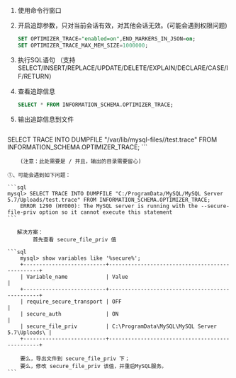 1. 使用命令行窗口

2. 开启追踪参数，只对当前会话有效，对其他会话无效。(可能会遇到权限问题)
   	
   ```sql
   SET OPTIMIZER_TRACE="enabled=on",END_MARKERS_IN_JSON=on; 
   SET OPTIMIZER_TRACE_MAX_MEM_SIZE=1000000; 
   ```
   
   
   
3. 执行SQL语句 （支持 SELECT/INSERT/REPLACE/UPDATE/DELETE/EXPLAIN/DECLARE/CASE/IF/RETURN）

4. 查看追踪信息
   	
   ```sql
   SELECT * FROM INFORMATION_SCHEMA.OPTIMIZER_TRACE;
   ```
   
   
   
5. 输出追踪信息到文件
   	
   ```sql
SELECT TRACE INTO DUMPFILE "/var/lib/mysql-files//test.trace" FROM INFORMATION_SCHEMA.OPTIMIZER_TRACE;
	```
	
	   	(注意：此处需要是 / 并且，输出的目录需要留心)
	
	①、可能会遇到如下问题：
	
	```sql
	mysql> SELECT TRACE INTO DUMPFILE "C:/ProgramData/MySQL/MySQL Server 5.7/Uploads/test.trace" FROM INFORMATION_SCHEMA.OPTIMIZER_TRACE;
		ERROR 1290 (HY000): The MySQL server is running with the --secure-file-priv option so it cannot execute this statement
	```
	
	   解决方案：
			首先查看 secure_file_priv 值
	
	```sql
		mysql> show variables like '%secure%';
	    +--------------------------+------------------------------------------------+
	    | Variable_name            | Value                                          |
	    +--------------------------+------------------------------------------------+
	    | require_secure_transport | OFF                                            |
	    | secure_auth              | ON                                             |
	    | secure_file_priv         | C:\ProgramData\MySQL\MySQL Server 5.7\Uploads\ |
	    +--------------------------+------------------------------------------------+
		
		要么，导出文件到 secure_file_priv 下；
		要么，修改 secure_file_priv 该值，并重启MySQL服务。
	```
